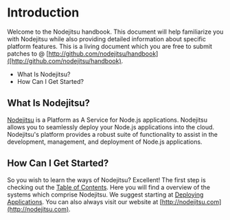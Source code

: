 
# Introduction

Welcome to the Nodejitsu handbook. This document will help familiarize you with Nodejitsu while also providing detailed information about specific platform features. This is a living document which you are free to submit patches to @ [http://github.com/nodejitsu/handbook]([http://github.com/nodejitsu/handbook).

- What Is Nodejitsu?
- How Can I Get Started?

## What Is Nodejitsu?

[Nodejitsu](http://nodejitsu.com/) is a Platform as A Service for Node.js applications. Nodejitsu allows you to seamlessly deploy your Node.js applications into the cloud. Nodejitsu's platform provides a robust suite of functionality to assist in the development, management, and deployment of Node.js applications.

## How Can I Get Started?

So you wish to learn the ways of Nodejitsu? Excellent! The first step is checking out the [Table of Contents](0_Table_Of_Contents.md). Here you will find a overview of the systems which comprise Nodejitsu. We suggest starting at [Deploying Applications](2_Deploying_Applications.md). You can also always visit our website at [http://nodejitsu.com](http://nodejitsu.com).
